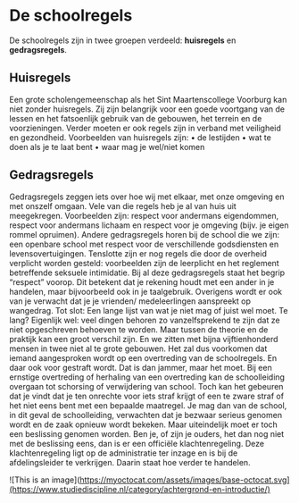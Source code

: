 # De schoolregels

De schoolregels zijn in twee groepen verdeeld: **huisregels** en **gedragsregels**.

## Huisregels

Een grote scholengemeenschap als het Sint Maartenscollege Voorburg kan niet zonder huisregels.
Zij zijn belangrijk voor een goede voortgang van de lessen en het fatsoenlijk gebruik van de
gebouwen, het terrein en de voorzieningen. Verder moeten er ook regels zijn in verband met
veiligheid en gezondheid.
Voorbeelden van huisregels zijn:
• de lestijden
• wat te doen als je te laat bent
• waar mag je wel/niet komen

## Gedragsregels

Gedragsregels zeggen iets over hoe wij met elkaar, met onze omgeving en met onszelf omgaan.
Vele van die regels heb je al van huis uit meegekregen. Voorbeelden zijn: respect voor andermans
eigendommen, respect voor andermans lichaam en respect voor je omgeving (bijv. je eigen rommel
opruimen).
Andere gedragsregels horen bij de school die we zijn: een openbare school met respect voor de
verschillende godsdiensten en levensovertuigingen.
Tenslotte zijn er nog regels die door de overheid verplicht worden gesteld: voorbeelden zijn de
leerplicht en het reglement betreffende seksuele intimidatie.
Bij al deze gedragsregels staat het begrip “respect” voorop. Dit betekent dat je rekening houdt met
een ander in je handelen, maar bijvoorbeeld ook in je taalgebruik.
Overigens wordt er ook van je verwacht dat je je vrienden/ medeleerlingen aanspreekt op
wangedrag.
Tot slot:
Een lange lijst van wat je niet mag of juist wel moet.
Te lang? Eigenlijk wel: veel dingen behoren zo vanzelfsprekend te zijn dat ze niet opgeschreven
behoeven te worden. Maar tussen de theorie en de praktijk kan een groot verschil zijn. En we zitten
met bijna vijftienhonderd mensen in twee niet al te grote gebouwen.
Het zal dus voorkomen dat iemand aangesproken wordt op een overtreding van de schoolregels. En
daar ook voor gestraft wordt. Dat is dan jammer, maar het moet. Bij een ernstige overtreding of
herhaling van een overtreding kan de schoolleiding overgaan tot schorsing of verwijdering van
school.
Toch kan het gebeuren dat je vindt dat je ten onrechte voor iets straf krijgt of een te zware straf of
het niet eens bent met een bepaalde maatregel. Je mag dan van de school, in dit geval de
schoolleiding, verwachten dat je bezwaar serieus genomen wordt en de zaak opnieuw wordt
bekeken. Maar uiteindelijk moet er toch een beslissing genomen worden. Ben je, of zijn je ouders,
het dan nog niet met de beslissing eens, dan is er een officiële klachtenregeling. Deze
klachtenregeling ligt op de administratie ter inzage en is bij de afdelingsleider te verkrijgen. Daarin
staat hoe verder te handelen.


![This is an image](https://myoctocat.com/assets/images/base-octocat.svg](https://www.studiediscipline.nl/category/achtergrond-en-introductie/)

